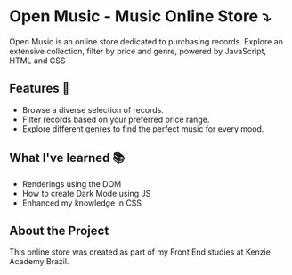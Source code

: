 # Open Music - Music Online Store ⤵ 

Open Music is an online store dedicated to purchasing records. Explore an extensive collection, filter by price and genre, powered by JavaScript, HTML and CSS

## Features 🚀

- Browse a diverse selection of records.
- Filter records based on your preferred price range.
- Explore different genres to find the perfect music for every mood.

## What I've learned 📚 

- Renderings using the DOM
- How to create Dark Mode using JS
- Enhanced my knowledge in CSS


## About the Project 

This online store was created as part of my Front End studies at Kenzie Academy Brazil. 

